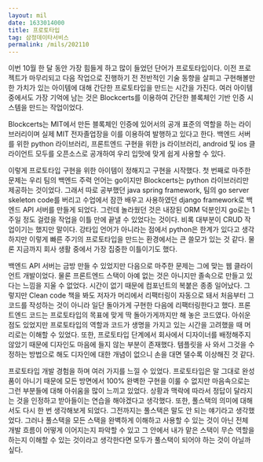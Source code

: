 ```yaml
---
layout: mil
date: 1633014000
title: 프로토타입
tag: 삼정데이타서비스
permalink: /mils/202110
---
```


이번 10월 한 달 동안 가장 힘들게 하고 많이 들었던 단어가 프로토타입이다. 이전 프로젝트가 마무리되고 다음 작업으로 진행하기 전 전반적인 기술 동향을 살피고 구현해볼만 한 가치가 있는 아이템에 대해 간단한 프로토타입을 만드는 시간을 가진다. 여러 아이템 중에서도 가장 기억에 남는 것은 Blockcerts를 이용하여 간단한 블록체인 기반 인증 시스템을 만드는 작업이었다.

Blockcerts는 MIT에서 만든 블록체인 인증에 있어서의 공개 표준의 역할을 하는 라이브러리이며 실제 MIT 전자졸업장을 이를 이용하여 발행하고 있다고 한다. 백엔드 서버를 위한 python 라이브러리, 프론트엔드 구현을 위한 js 라이브러리, android 및 ios 클라이언트 모두를 오픈소스로 공개하여 우리 입맛에 맞게 쉽게 사용할 수 있다.

이렇게 프로토타입 구현을 위한 아이템이 정해지고 구현을 시작했다. 첫 번째로 마주한 문제는 우리 팀의 백엔드 주력 언어는 go이지만 Blockcerts는 python 라이브러리만 제공하는 것이었다. 그래서 따로 공부했던 java spring framework, 팀의 go server skeleton code를 버리고 수업에서 잠깐 배우고 사용하였던 django framework로 백엔드 API 서버를 만들게 되었다. 그런데 놀라웠던 것은 내장된 ORM 덕분인지 go로는 1주일 정도 걸렸을 작업을 이틀 만에 끝낼 수 있었다는 것이다. 비록 대부분이 CRUD 작업이기는 했지만 말이다. 강타입 언어가 아니라는 점에서 python은 한계가 있다고 생각하지만 이렇게 빠른 주기의 프로토타입을 만드는 환경에서는 큰 쓸모가 있는 것 같다. 물론 지금까지 회사 생활 중에서 가장 집중한 이틀이기도 했다.

백엔드 API 서버는 금방 만들 수 있었지만 다음으로 마주한 문제는 그에 맞는 웹 클라이언트 개발이었다. 물론 프론트엔드 스택이 아예 없는 것은 아니지만 졸속으로 만들고 있다는 느낌을 지울 수 없었다. 시간이 없기 때문에 컴포넌트의 복붙은 종종 일어났다. 그렇지만 Clean code 책을 봐도 저자가 머리에서 리팩터링이 자동으로 돼서 처음부터 그 코드를 작성하는 것이 아니라 일단 돌아가게 구현한 다음에 리팩터링한다고 했다. 프론트엔드 코드는 프로토타입의 목표에 맞게 딱 돌아가게까지만 해 놓은 코드였다. 아쉬운 점도 있었지만 프로토타입의 역할과 코드가 생명을 가지고 있는 시간을 고려했을 때 머리로는 이해할 수 있었다. 또한, 프로토타입 단계에서 회사에서 디자이너를 배정해주지 않았기 때문에 디자인도 마음에 들지 않는 부분이 존재했다. 템플릿을 사 와서 그것을 수정하는 방법으로 해도 디자인에 대한 개념이 없으니 손을 대면 댈수록 이상해진 것 같다.

프로토타입 개발 경험을 하며 여러 가지를 느낄 수 있었다. 프로토타입은 말 그대로 완성품이 아니기 때문에 모든 방면에서 100% 완벽한 구현을 이룰 수 없지만 마음속으로는 그런 부분들에 대해 아쉬움을 많이 느끼고 있었다. 상황과 맥락에 따라서 정답이 달라지는 것을 인정하고 받아들이는 연습을 해야겠다고 생각했다. 또한, 풀스택의 의미에 대해서도 다시 한 번 생각해보게 되었다. 그전까지는 풀스택은 말도 안 되는 얘기라고 생각했었다. 그러나 풀스택을 모든 스택을 완벽하게 이해하고 사용할 수 있는 것이 아닌 전체 개발 흐름이 어떻게 이어지는지 파악할 수 있고 그 안에서 내가 맡은 스택이 무슨 역할을 하는지 이해할 수 있는 것이라고 생각한다면 모두가 풀스택이 되어야 하는 것이 아닐까 싶다.